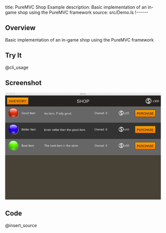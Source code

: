 title: PureMVC Shop Example
description: Basic implementation of an in-game shop using the PureMVC framework
source: src/Demo.ls
!------

## Overview
Basic implementation of an in-game shop using the PureMVC framework

## Try It
@cli_usage

## Screenshot
![Shop Screenshot](images/screenshot.png)

## Code
@insert_source